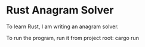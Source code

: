 # Rust Anagram Solver
To learn Rust, I am writing an anagram solver.

To run the program, run it from project root:
cargo run


